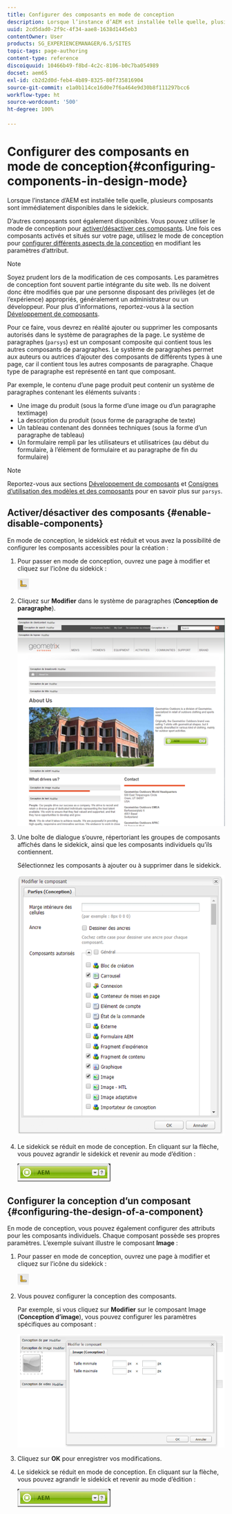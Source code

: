 ```yaml
---
title: Configurer des composants en mode de conception
description: Lorsque l’instance d’AEM est installée telle quelle, plusieurs composants sont immédiatement disponibles dans le sidekick. En outre, divers autres composants sont également disponibles. Vous pouvez utiliser le mode de conception pour activer/désactiver ces composants.
uuid: 2cd5dad0-2f9c-4f34-aae8-1638d1445eb3
contentOwner: User
products: SG_EXPERIENCEMANAGER/6.5/SITES
topic-tags: page-authoring
content-type: reference
discoiquuid: 10466b49-f8bd-4c2c-8106-b0c7ba054989
docset: aem65
exl-id: cb2d2d0d-feb4-4b89-8325-80f735816904
source-git-commit: e1a0b114ce16d0e7f6a464e9d30b8f111297bcc6
workflow-type: ht
source-wordcount: '500'
ht-degree: 100%

---
```


# Configurer des composants en mode de conception{#configuring-components-in-design-mode}

Lorsque l’instance d’AEM est installée telle quelle, plusieurs composants sont immédiatement disponibles dans le sidekick.

D’autres composants sont également disponibles. Vous pouvez utiliser le mode de conception pour [activer/désactiver ces composants](#enabledisablecomponentsusingdesignmode). Une fois ces composants activés et situés sur votre page, utilisez le mode de conception pour [configurer différents aspects de la conception](#configuringcomponentsusingdesignmode) en modifiant les paramètres d’attribut.

>[!NOTE]
>
>Soyez prudent lors de la modification de ces composants. Les paramètres de conception font souvent partie intégrante du site web. Ils ne doivent donc être modifiés que par une personne disposant des privilèges (et de l’expérience) appropriés, généralement un administrateur ou un développeur. Pour plus d’informations, reportez-vous à la section [Développement de composants](/help/sites-developing/components.md).

Pour ce faire, vous devrez en réalité ajouter ou supprimer les composants autorisés dans le système de paragraphes de la page. Le système de paragraphes (`parsys`) est un composant composite qui contient tous les autres composants de paragraphes. Le système de paragraphes permet aux auteurs ou autrices d’ajouter des composants de différents types à une page, car il contient tous les autres composants de paragraphe. Chaque type de paragraphe est représenté en tant que composant.

Par exemple, le contenu d’une page produit peut contenir un système de paragraphes contenant les éléments suivants :

* Une image du produit (sous la forme d’une image ou d’un paragraphe textimage)
* La description du produit (sous forme de paragraphe de texte)
* Un tableau contenant des données techniques (sous la forme d’un paragraphe de tableau)
* Un formulaire rempli par les utilisateurs et utilisatrices (au début du formulaire, à l’élément de formulaire et au paragraphe de fin du formulaire)

>[!NOTE]
>
>Reportez-vous aux sections [Développement de composants](/help/sites-developing/components.md#paragraphsystem) et [Consignes d’utilisation des modèles et des composants](/help/sites-developing/dev-guidelines-bestpractices.md#guidelines-for-using-templates-and-components) pour en savoir plus sur `parsys`.

## Activer/désactiver des composants {#enable-disable-components}

En mode de conception, le sidekick est réduit et vous avez la possibilité de configurer les composants accessibles pour la création :

1. Pour passer en mode de conception, ouvrez une page à modifier et cliquez sur l’icône du sidekick :

   ![](do-not-localize/chlimage_1.png)

1. Cliquez sur **Modifier** dans le système de paragraphes (**Conception de paragraphe**).

   ![screen_shot_2012-02-08at102726am](assets/screen_shot_2012-02-08at102726am.png)

1. Une boîte de dialogue s’ouvre, répertoriant les groupes de composants affichés dans le sidekick, ainsi que les composants individuels qu’ils contiennent.

   Sélectionnez les composants à ajouter ou à supprimer dans le sidekick.

   ![screen_shot_2012-02-08at103407am](assets/screen_shot_2012-02-08at103407am.png)

1. Le sidekick se réduit en mode de conception. En cliquant sur la flèche, vous pouvez agrandir le sidekick et revenir au mode d’édition :

   ![](do-not-localize/sidekick-collapsed.png)

## Configurer la conception d’un composant {#configuring-the-design-of-a-component}

En mode de conception, vous pouvez également configurer des attributs pour les composants individuels. Chaque composant possède ses propres paramètres. L’exemple suivant illustre le composant **Image** :

1. Pour passer en mode de conception, ouvrez une page à modifier et cliquez sur l’icône du sidekick :

   ![](do-not-localize/chlimage_1-1.png)

1. Vous pouvez configurer la conception des composants.

   Par exemple, si vous cliquez sur **Modifier** sur le composant Image (**Conception d’image**), vous pouvez configurer les paramètres spécifiques au composant :

   ![chlimage_1-5](assets/chlimage_1-5.png)

1. Cliquez sur **OK** pour enregistrer vos modifications.

1. Le sidekick se réduit en mode de conception. En cliquant sur la flèche, vous pouvez agrandir le sidekick et revenir au mode d’édition :

   ![](do-not-localize/sidekick-collapsed-1.png)
